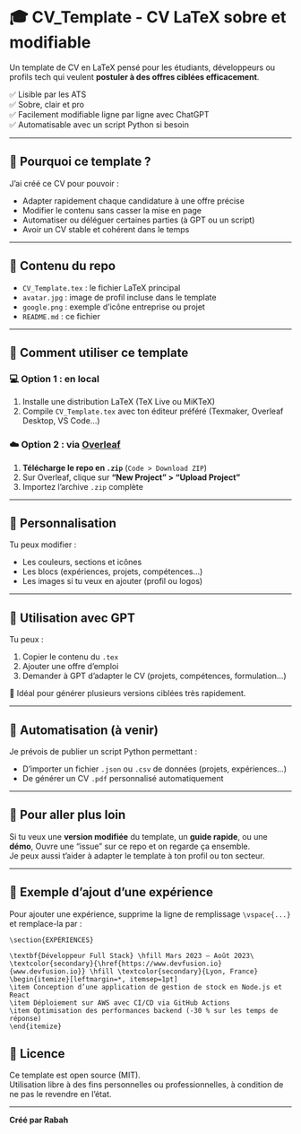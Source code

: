 # 🎓 CV_Template - CV LaTeX sobre et modifiable

Un template de CV en LaTeX pensé pour les étudiants, développeurs ou profils tech qui veulent **postuler à des offres ciblées efficacement**.

✅ Lisible par les ATS  
✅ Sobre, clair et pro  
✅ Facilement modifiable ligne par ligne avec ChatGPT  
✅ Automatisable avec un script Python si besoin

---

## 🧠 Pourquoi ce template ?

J’ai créé ce CV pour pouvoir :
- Adapter rapidement chaque candidature à une offre précise
- Modifier le contenu sans casser la mise en page
- Automatiser ou déléguer certaines parties (à GPT ou un script)
- Avoir un CV stable et cohérent dans le temps

---

## 📁 Contenu du repo

- `CV_Template.tex` : le fichier LaTeX principal
- `avatar.jpg` : image de profil incluse dans le template
- `google.png` : exemple d’icône entreprise ou projet
- `README.md` : ce fichier

---

## 🚀 Comment utiliser ce template

### 💻 Option 1 : en local

1. Installe une distribution LaTeX (TeX Live ou MiKTeX)
2. Compile `CV_Template.tex` avec ton éditeur préféré (Texmaker, Overleaf Desktop, VS Code...)

### ☁️ Option 2 : via [Overleaf](https://www.overleaf.com/)

1. **Télécharge le repo en `.zip`** (`Code > Download ZIP`)
2. Sur Overleaf, clique sur **“New Project” > “Upload Project”**
3. Importez l’archive `.zip` complète

---

## 🧰 Personnalisation

Tu peux modifier :
- Les couleurs, sections et icônes
- Les blocs (expériences, projets, compétences…)
- Les images si tu veux en ajouter (profil ou logos)

---

## 🤖 Utilisation avec GPT

Tu peux :
1. Copier le contenu du `.tex`
2. Ajouter une offre d’emploi
3. Demander à GPT d’adapter le CV (projets, compétences, formulation…)

🧩 Idéal pour générer plusieurs versions ciblées très rapidement.

---

## 🔧 Automatisation (à venir)

Je prévois de publier un script Python permettant :
- D’importer un fichier `.json` ou `.csv` de données (projets, expériences…)
- De générer un CV `.pdf` personnalisé automatiquement

---

## 📌 Pour aller plus loin

Si tu veux une **version modifiée** du template, un **guide rapide**, ou une **démo**, Ouvre une “issue” sur ce repo et on regarde ça ensemble.  
Je peux aussi t’aider à adapter le template à ton profil ou ton secteur.

---

## 📎 Exemple d’ajout d’une expérience

Pour ajouter une expérience, supprime la ligne de remplissage `\vspace{...}` et remplace-la par :
```
\section{EXPÉRIENCES}

\textbf{Développeur Full Stack} \hfill Mars 2023 – Août 2023\
\textcolor{secondary}{\href{https://www.devfusion.io}{www.devfusion.io}} \hfill \textcolor{secondary}{Lyon, France}
\begin{itemize}[leftmargin=*, itemsep=1pt]
\item Conception d’une application de gestion de stock en Node.js et React
\item Déploiement sur AWS avec CI/CD via GitHub Actions
\item Optimisation des performances backend (-30 % sur les temps de réponse)
\end{itemize}
```

## 📄 Licence

Ce template est open source (MIT).  
Utilisation libre à des fins personnelles ou professionnelles, à condition de ne pas le revendre en l’état.

---

**Créé par Rabah**
